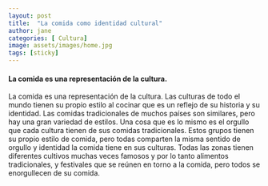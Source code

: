 ```yaml
---
layout: post
title:  "La comida como identidad cultural"
author: jane
categories: [ Cultura]
image: assets/images/home.jpg
tags: [sticky]
---
```


#### La comida es una representación de la cultura. 

La comida es una representación de la cultura. 
Las culturas de todo el mundo tienen su propio estilo al cocinar que es un reflejo de su historia y su identidad. Las comidas tradicionales de muchos países son similares, pero hay una gran variedad de estilos. Una cosa que es lo mismo es el orgullo que cada cultura tienen de sus comidas tradicionales. Estos grupos tienen su propio estilo de comida, pero todas comparten la misma sentido de orgullo y identidad la comida tiene en sus culturas.  Todas las zonas tienen diferentes cultivos muchas veces famosos y por lo tanto alimentos tradicionales, y festivales que se reúnen en torno a la comida, pero todos se enorgullecen de su comida.
